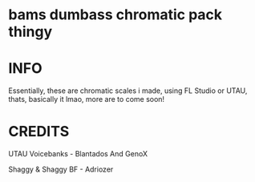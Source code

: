 # bams dumbass chromatic pack thingy

 
 # INFO
   Essentially, these are chromatic scales i made, using FL Studio or UTAU, thats, basically it lmao, more are to come soon!
   
   
   
   

# CREDITS
 UTAU Voicebanks - Blantados And GenoX
 
 
 Shaggy & Shaggy BF - Adriozer
